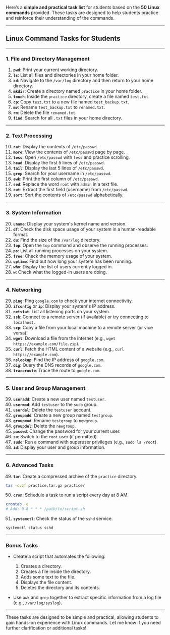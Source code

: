 Here’s a **simple and practical task list** for students based on the **50 Linux commands** provided. These tasks are designed to help students practice and reinforce their understanding of the commands.

---

## **Linux Command Tasks for Students**

---

### **1. File and Directory Management**
1. **`pwd`**: Print your current working directory.
2. **`ls`**: List all files and directories in your home folder.
3. **`cd`**: Navigate to the `/var/log` directory and then return to your home directory.
4. **`mkdir`**: Create a directory named `practice` in your home folder.
5. **`touch`**: Inside the `practice` directory, create a file named `test.txt`.
6. **`cp`**: Copy `test.txt` to a new file named `test_backup.txt`.
7. **`mv`**: Rename `test_backup.txt` to `renamed.txt`.
8. **`rm`**: Delete the file `renamed.txt`.
9. **`find`**: Search for all `.txt` files in your home directory.

---

### **2. Text Processing**
10. **`cat`**: Display the contents of `/etc/passwd`.
11. **`more`**: View the contents of `/etc/passwd` page by page.
12. **`less`**: Open `/etc/passwd` with `less` and practice scrolling.
13. **`head`**: Display the first 5 lines of `/etc/passwd`.
14. **`tail`**: Display the last 5 lines of `/etc/passwd`.
15. **`grep`**: Search for your username in `/etc/passwd`.
16. **`awk`**: Print the first column of `/etc/passwd`.
17. **`sed`**: Replace the word `root` with `admin` in a text file.
18. **`cut`**: Extract the first field (username) from `/etc/passwd`.
19. **`sort`**: Sort the contents of `/etc/passwd` alphabetically.

---

### **3. System Information**
20. **`uname`**: Display your system's kernel name and version.
21. **`df`**: Check the disk space usage of your system in a human-readable format.
22. **`du`**: Find the size of the `/var/log` directory.
23. **`top`**: Open the `top` command and observe the running processes.
24. **`ps`**: List all running processes on your system.
25. **`free`**: Check the memory usage of your system.
26. **`uptime`**: Find out how long your system has been running.
27. **`who`**: Display the list of users currently logged in.
28. **`w`**: Check what the logged-in users are doing.

---

### **4. Networking**
29. **`ping`**: Ping `google.com` to check your internet connectivity.
30. **`ifconfig`** or **`ip`**: Display your system's IP address.
31. **`netstat`**: List all listening ports on your system.
32. **`ssh`**: Connect to a remote server (if available) or try connecting to `localhost`.
33. **`scp`**: Copy a file from your local machine to a remote server (or vice versa).
34. **`wget`**: Download a file from the internet (e.g., `wget https://example.com/file.zip`).
35. **`curl`**: Fetch the HTML content of a website (e.g., `curl https://example.com`).
36. **`nslookup`**: Find the IP address of `google.com`.
37. **`dig`**: Query the DNS records of `google.com`.
38. **`traceroute`**: Trace the route to `google.com`.

---

### **5. User and Group Management**
39. **`useradd`**: Create a new user named `testuser`.
40. **`usermod`**: Add `testuser` to the `sudo` group.
41. **`userdel`**: Delete the `testuser` account.
42. **`groupadd`**: Create a new group named `testgroup`.
43. **`groupmod`**: Rename `testgroup` to `newgroup`.
44. **`groupdel`**: Delete the `newgroup`.
45. **`passwd`**: Change the password for your current user.
46. **`su`**: Switch to the `root` user (if permitted).
47. **`sudo`**: Run a command with superuser privileges (e.g., `sudo ls /root`).
48. **`id`**: Display your user and group information.

---

### **6. Advanced Tasks**
49. **`tar`**: Create a compressed archive of the `practice` directory.
   ```bash
   tar -cvzf practice.tar.gz practice/
   ```
50. **`cron`**: Schedule a task to run a script every day at 8 AM.
   ```bash
   crontab -e
   # Add: 0 8 * * * /path/to/script.sh
   ```
51. **`systemctl`**: Check the status of the `sshd` service.
   ```bash
   systemctl status sshd
   ```

---

### **Bonus Tasks**
- Create a script that automates the following:
  1. Creates a directory.
  2. Creates a file inside the directory.
  3. Adds some text to the file.
  4. Displays the file content.
  5. Deletes the directory and its contents.

- Use `awk` and `grep` together to extract specific information from a log file (e.g., `/var/log/syslog`).

---

These tasks are designed to be simple and practical, allowing students to gain hands-on experience with Linux commands. Let me know if you need further clarification or additional tasks!
